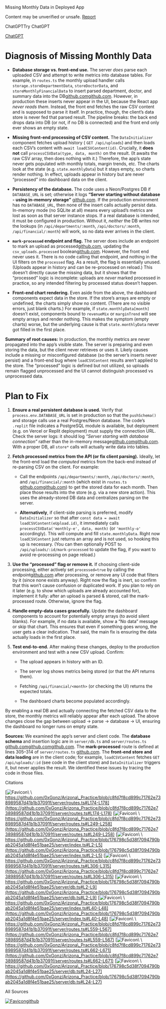 Missing Monthly Data in Deployed App

Content may be unverified or unsafe. [Report](https://openai.com/form/report-content/)

ChatGPTTry ChatGPT

[ChatGPT](https://chatgpt.com/?utm_src=deep-research-sharing)

# Diagnosis of Missing Monthly Data

- **Database storage vs. front-end use.** The server _does_ parse each uploaded CSV and attempt to write metrics into database tables. For example, in `routes.ts` the monthly upload handler calls `storage.storeDepartmentData`, `storeDoctorData`, and `storeMonthlyFinancialData` to insert parsed department, doctor, and summary data into the DB[github.com](https://github.com/0xGonz/Arizona_Practice/blob/c8fd7f8cd899c71762e738989587d41b1b37091f/server/routes.ts#L174-L178)[github.com](https://github.com/0xGonz/Arizona_Practice/blob/c8fd7f8cd899c71762e738989587d41b1b37091f/server/routes.ts#L249-L258). However, in production these inserts never appear in the UI, because the React app _never reads them_. Instead, the front end fetches the raw CSV content and is supposed to parse it itself. In practice, though, the client’s data store is never fed that parsed result. The pipeline breaks: the back end drops data into DB (or not, if no DB is connected) and the front end only ever shows an empty state.

- **Missing front-end processing of CSV content.** The `DataInitializer` component fetches upload history ( `GET /api/uploads`) and then loads each CSV’s content with `await loadCSVContent(id)`. Crucially, it **does not** call `processCSVData(type, data, month)` on the result. (It awaits the raw CSV array, then does nothing with it.) Therefore, the app’s state never gets populated with monthly totals, margin trends, etc. The charts look at the state (e.g. `state.monthlyData`) but it stays empty, so charts render nothing. In effect, uploads appear in history but are never “processed” into dashboard data on the client.

- **Persistency of the database.** The code uses a Neon/Postgres DB if `DATABASE_URL` is set; otherwise it logs **“Server starting without database - using in-memory storage”** [github.com](https://github.com/0xGonz/Arizona_Practice/blob/176798c5d38f7094790bab2045a1d8f4e51bae25/server/index.ts#L2-L5). If the production environment has no `DATABASE_URL`, then none of the insert calls actually persist data. In-memory mode (no SQLite at all) means every upload’s metrics are lost as soon as that server instance stops. If a real database is intended, it must be configured in production. Without it, _neither_ the DB writes nor the lookups (in `/api/departments/:month`, `/api/doctors/:month`, `/api/financial/:month`) will work, so no data ever arrives in the client.

- **`mark-processed` endpoint and flag.** The server does include an endpoint to mark an upload as processed[github.com](https://github.com/0xGonz/Arizona_Practice/blob/c8fd7f8cd899c71762e738989587d41b1b37091f/server/routes.ts#L306-L315), updating the `csv_uploads.processed` boolean[github.com](https://github.com/0xGonz/Arizona_Practice/blob/176798c5d38f7094790bab2045a1d8f4e51bae25/server/db.ts#L2-L9). However, the front end never uses it. There is no code calling that endpoint, and nothing in the UI filters on the `processed` flag. As a result, the flag is essentially unused. (Uploads appear in history and can be re-processed on reload.) This doesn’t directly cause the missing data, but it shows that the “processed” logic is incomplete: uploads are _never_ marked processed in practice, so any intended filtering by processed status doesn’t happen.

- **Front-end chart rendering.** Even aside from the above, the dashboard components expect data in the store. If the store’s arrays are empty or undefined, the charts simply show no content. (There are no visible errors, just blank charts.) For example, if `state.monthlyData[month]` doesn’t exist, components bound to `revenueMix` or `marginTrend` will see empty arrays and render nothing. This makes the symptom (empty charts) worse, but the underlying cause is that `state.monthlyData` never got filled in the first place.


**Summary of root causes:** In production, the monthly metrics are never propagated into the app’s visible state. The server is preparing and even storing the data, but the client never retrieves or uses it. Likely causes include a missing or misconfigured database (so the server’s inserts never persist) and a front-end bug where `loadCSVContent` results aren’t applied to the store. The “processed” logic is defined but not utilized, so uploads remain flagged unprocessed and the UI cannot distinguish processed vs unprocessed data.

# Plan to Fix

1. **Ensure a real persistent database is used.** Verify that `process.env.DATABASE_URL` is set in production so that the `pushSchema()` and storage calls use a real Postgres/Neon database. The code’s `.replit` file indicates a PostgreSQL module is available, but deployment (e.g. on Vercel or Replit deployment) must supply the connection URL. Check the server logs: it should log _“Server starting with database connection”_ rather than the in-memory message[github.com](https://github.com/0xGonz/Arizona_Practice/blob/176798c5d38f7094790bab2045a1d8f4e51bae25/server/index.ts#L40-L48)[github.com](https://github.com/0xGonz/Arizona_Practice/blob/176798c5d38f7094790bab2045a1d8f4e51bae25/server/index.ts#L2-L5). With a proper DB, all `store*` calls will actually write data into tables.

2. **Fetch processed metrics from the API (or fix client parsing).** Ideally, let the front-end load the _computed_ metrics from the back-end instead of re-parsing CSV on the client. For example:
   - Call the endpoints `/api/departments/:month`, `/api/doctors/:month`, and `/api/financial/:month` (which exist in `routes.ts` [github.com](https://github.com/0xGonz/Arizona_Practice/blob/c8fd7f8cd899c71762e738989587d41b1b37091f/server/routes.ts#L559-L567)[github.com](https://github.com/0xGonz/Arizona_Practice/blob/c8fd7f8cd899c71762e738989587d41b1b37091f/server/routes.ts#L662-L671)) to get the stored data for each month. Then place those results into the store (e.g. via a new store action). This uses the already-stored DB data and centralizes parsing on the server.

   - **Alternatively**, if client-side parsing is preferred, modify `DataInitializer` so that after `const data = await loadCSVContent(eUpload.id)`, it immediately calls `processCSVData('monthly-e', data, month)` (or `'monthly-o'` accordingly). This will compute and fill `state.monthlyData`. Right now `loadCSVContent` just returns an array and is not used, so hooking this up is necessary. (You can then optionally POST to `/api/uploads/:id/mark-processed` to update the flag, if you want to avoid re-processing on page reload.)
3. **Use the “processed” flag or remove it.** If choosing client-side processing, either actively set `processed=true` by calling the endpoint[github.com](https://github.com/0xGonz/Arizona_Practice/blob/c8fd7f8cd899c71762e738989587d41b1b37091f/server/routes.ts#L306-L315) after processing, or remove any UI code that filters by it (since none exists anyway). Right now the flag is inert, so confirm that this won’t cause confusion or duplicated work. If you plan to rely on it later (e.g. to show which uploads are already accounted for), implement it fully: after an upload is parsed & stored, call the mark-processed route. Otherwise, ignore the flag.

4. **Handle empty-data cases gracefully.** Update the dashboard components to account for potentially empty arrays (to avoid silent blanks). For example, if no data is available, show a “No data” message or skip that chart. This ensures that even if something goes wrong, the user gets a clear indication. That said, the main fix is ensuring the data actually loads in the first place.

5. **Test end-to-end.** After making these changes, deploy to the production environment and test with a new CSV upload. Confirm:
   - The upload appears in history with an ID.

   - The server log shows metrics being stored (or that the API returns them).

   - Fetching `/api/financial/<month>` (or checking the UI) returns the expected totals.

   - The dashboard charts become populated accordingly.

By enabling a real DB and actually connecting the fetched CSV data to the store, the monthly metrics will reliably appear after each upload. The above changes close the gap between upload → parse → database → UI, ensuring the dashboard no longer runs on empty state.

**Sources:** We examined the app’s server and client code. The **database schema** and insertion logic are in `server/db.ts` and `server/routes.ts` [github.com](https://github.com/0xGonz/Arizona_Practice/blob/176798c5d38f7094790bab2045a1d8f4e51bae25/server/db.ts#L24-L27)[github.com](https://github.com/0xGonz/Arizona_Practice/blob/c8fd7f8cd899c71762e738989587d41b1b37091f/server/routes.ts#L174-L178)[github.com](https://github.com/0xGonz/Arizona_Practice/blob/c8fd7f8cd899c71762e738989587d41b1b37091f/server/routes.ts#L249-L258). The **mark-processed** route is defined at lines 305–314 of `server/routes.ts` [github.com](https://github.com/0xGonz/Arizona_Practice/blob/c8fd7f8cd899c71762e738989587d41b1b37091f/server/routes.ts#L306-L315). The **front-end store and data loading** are in the client code; for example, `loadCSVContent` fetches `GET /api/uploads/:id` (see code in the client store) and `DataInitializer` triggers it, but never applies the result. We identified these issues by tracing the code in those files.

Citations

[![Favicon](https://www.google.com/s2/favicons?domain=https://github.com&sz=32)\\
\\
https://github.com/0xGonz/Arizona\_Practice/blob/c8fd7f8cd899c71762e738989587d41b1b37091f/server/routes.ts#L174-L178](https://github.com/0xGonz/Arizona_Practice/blob/c8fd7f8cd899c71762e738989587d41b1b37091f/server/routes.ts#L174-L178) [![Favicon](https://www.google.com/s2/favicons?domain=https://github.com&sz=32)\\
\\
https://github.com/0xGonz/Arizona\_Practice/blob/c8fd7f8cd899c71762e738989587d41b1b37091f/server/routes.ts#L249-L258](https://github.com/0xGonz/Arizona_Practice/blob/c8fd7f8cd899c71762e738989587d41b1b37091f/server/routes.ts#L249-L258) [![Favicon](https://www.google.com/s2/favicons?domain=https://github.com&sz=32)\\
\\
https://github.com/0xGonz/Arizona\_Practice/blob/176798c5d38f7094790bab2045a1d8f4e51bae25/server/index.ts#L2-L5](https://github.com/0xGonz/Arizona_Practice/blob/176798c5d38f7094790bab2045a1d8f4e51bae25/server/index.ts#L2-L5) [![Favicon](https://www.google.com/s2/favicons?domain=https://github.com&sz=32)\\
\\
https://github.com/0xGonz/Arizona\_Practice/blob/c8fd7f8cd899c71762e738989587d41b1b37091f/server/routes.ts#L306-L315](https://github.com/0xGonz/Arizona_Practice/blob/c8fd7f8cd899c71762e738989587d41b1b37091f/server/routes.ts#L306-L315) [![Favicon](https://www.google.com/s2/favicons?domain=https://github.com&sz=32)\\
\\
https://github.com/0xGonz/Arizona\_Practice/blob/176798c5d38f7094790bab2045a1d8f4e51bae25/server/db.ts#L2-L9](https://github.com/0xGonz/Arizona_Practice/blob/176798c5d38f7094790bab2045a1d8f4e51bae25/server/db.ts#L2-L9) [![Favicon](https://www.google.com/s2/favicons?domain=https://github.com&sz=32)\\
\\
https://github.com/0xGonz/Arizona\_Practice/blob/176798c5d38f7094790bab2045a1d8f4e51bae25/server/index.ts#L40-L48](https://github.com/0xGonz/Arizona_Practice/blob/176798c5d38f7094790bab2045a1d8f4e51bae25/server/index.ts#L40-L48) [![Favicon](https://www.google.com/s2/favicons?domain=https://github.com&sz=32)\\
\\
https://github.com/0xGonz/Arizona\_Practice/blob/c8fd7f8cd899c71762e738989587d41b1b37091f/server/routes.ts#L559-L567](https://github.com/0xGonz/Arizona_Practice/blob/c8fd7f8cd899c71762e738989587d41b1b37091f/server/routes.ts#L559-L567) [![Favicon](https://www.google.com/s2/favicons?domain=https://github.com&sz=32)\\
\\
https://github.com/0xGonz/Arizona\_Practice/blob/c8fd7f8cd899c71762e738989587d41b1b37091f/server/routes.ts#L662-L671](https://github.com/0xGonz/Arizona_Practice/blob/c8fd7f8cd899c71762e738989587d41b1b37091f/server/routes.ts#L662-L671) [![Favicon](https://www.google.com/s2/favicons?domain=https://github.com&sz=32)\\
\\
https://github.com/0xGonz/Arizona\_Practice/blob/176798c5d38f7094790bab2045a1d8f4e51bae25/server/db.ts#L24-L27](https://github.com/0xGonz/Arizona_Practice/blob/176798c5d38f7094790bab2045a1d8f4e51bae25/server/db.ts#L24-L27)

All Sources

[![Favicon](https://www.google.com/s2/favicons?domain=https://github.com&sz=32)github](https://github.com/0xGonz/Arizona_Practice/blob/c8fd7f8cd899c71762e738989587d41b1b37091f/server/routes.ts#L174-L178)